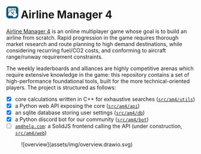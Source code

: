 # ![](assets/img/logo-small.png) Airline Manager 4

[Airline Manager 4](https://airlinemanager.com) is an online multiplayer game whose goal is to build an airline from scratch. Rapid progression in the game requires thorough market research and route planning to high demand destinations, while considering recurring fuel/CO2 costs, and conforming to aircraft range/runway requirement constraints.

The weekly leaderboards and alliances are highly competitive arenas which require extensive knowledge in the game: this repository contains a set of high-performance foundational tools, built for the more technical-oriented players. The project is structured as follows:

- [x] core calculations written in C++ for exhaustive searches ([`src/am4/utils`](https://github.com/cathaypacific8747/am4/tree/master/src/am4/utils))
- [x] a Python web API exposing the core ([`src/am4/api`](https://github.com/cathaypacific8747/am4/tree/master/src/am4/api/))
- [x] an sqlite database storing user settings ([`src/am4/db`](https://github.com/cathaypacific8747/am4/tree/master/src/am4/db/)) 
- [x] a Python discord bot for our community ([`src/am4/bot`](https://github.com/cathaypacific8747/am4/tree/master/src/am4/bot/))
- [ ] [`am4help.com`](https://am4help.com/): a SolidJS frontend calling the API (under construction, [`src/am4/web`](https://github.com/cathaypacific8747/am4/tree/master/src/am4/web/))

<figure markdown="span">
    ![overview](assets/img/overview.drawio.svg)
</figure>

